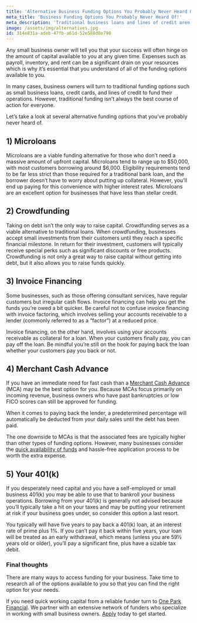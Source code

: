 ```yaml
---
title: 'Alternative Business Funding Options You Probably Never Heard Of'
meta_title: 'Business Funding Options You Probably Never Heard Of!'
meta_description: 'Traditional business loans and lines of credit aren’t the only methods to raise funds for your business. There are several alternative funding options that you can turn to raise the cash you need to keep your business on track.'
image: /assets/img/alternatives.jpg
id: 314e831a-adeb-47fb-a61d-52e588d0e790
---
```

Any small business owner will tell you that your success will often hinge on the amount of capital available to you at any given time. Expenses such as payroll, inventory, and rent can be a significant drain on your resources which is why it’s essential that you understand of all of the funding options available to you. 

In many cases, business owners will turn to traditional funding options such as small business loans, credit cards, and lines of credit to fund their operations. However, traditional funding isn’t always the best course of action for everyone. 

Let’s take a look at several alternative funding options that you’ve probably never heard of. 

## 1)	Microloans 

Microloans are a viable funding alternative for those who don’t need a massive amount of upfront capital. Microloans tend to range up to $50,000, with most customers borrowing around $6,000. Eligibility requirements tend to be far less strict than those required for a traditional bank loan, and the borrower doesn’t have to worry about putting up collateral. However, you’ll end up paying for this convenience with higher interest rates. Microloans are an excellent option for businesses that have less than stellar credit. 

## 2)	Crowdfunding 

Taking on debt isn’t the only way to raise capital. Crowdfunding serves as a viable alternative to traditional loans. When crowdfunding, businesses accept small investments from their customers until they reach a specific financial milestone. In return for their investment, customers will typically receive special perks such as significant discounts or free products. Crowdfunding is not only a great way to raise capital without getting into debt, but it also allows you to raise funds quickly. 

## 3)	Invoice Financing  

Some businesses, such as those offering consultant services, have regular customers but irregular cash flows. Invoice financing can help you get the funds you’re owed a bit quicker. Be careful not to confuse invoice financing with invoice factoring, which involves selling your accounts receivable to a lender (commonly referred to as a “factor”) at a reduced price.
 
Invoice financing, on the other hand, involves using your accounts receivable as collateral for a loan. When your customers finally pay, you can pay off the loan. Be mindful you’re still on the hook for paying back the loan whether your customers pay you back or not. 

## 4)	Merchant Cash Advance 

If you have an immediate need for fast cash than a [Merchant Cash Advance](https://www.oneparkfinancial.com/about-us) (MCA) may be the best option for you. Because MCAs focus primarily on incoming revenue, business owners who have past bankruptcies or low FICO scores can still be approved for funding.
 
When it comes to paying back the lender, a predetermined percentage will automatically be deducted from your daily sales until the debt has been paid. 

The one downside to MCAs is that the associated fees are typically higher than other types of funding options. However, many businesses consider the [quick availability of funds](https://www.oneparkfinancial.com/blog/mca-alternative-to-business-loan) and hassle-free application process to be worth the extra expense. 

## 5)	Your 401(k) 


If you desperately need capital and you have a self-employed or small business 401(k) you may be able to use that to bankroll your business operations. Borrowing from your 401(k) is generally not advised because you’ll typically take a hit on your taxes and may be putting your retirement at risk if your business goes under, so consider this option a last resort.

You typically will have five years to pay back a 401(k) loan, at an interest rate of prime plus 1%. If you can’t pay it back within five years, your loan will be treated as an early withdrawal, which means (unless you are 59½ years old or older), you’ll pay a significant fine, plus have a sizable tax debit.  

### Final thoughts 
 
There are many ways to access funding for your business. Take time to research all of the options available to you so that you can find the right option for your needs. 

If you need quick working capital from a reliable funder turn to [One Park Financial]( https://www.oneparkfinancial.com/). We partner with an extensive network of funders who specialize in working with small business owners. [Apply]( https://www.oneparkfinancial.com/pre-qualification) today to get started.